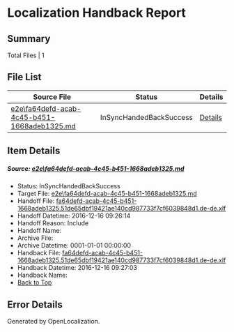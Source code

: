 # <a name='report-top'></a> Localization Handback Report

## Summary
 Total Files | 1

## File List
 Source File | Status | Details 
 ----------- | ------ | ------- 
 [e2e\fa64defd-acab-4c45-b451-1668adeb1325.md](https://github.com/OpenLocalizationTestOrg/ol-test0/blob/dc8009c4660068693822ad1fb60bb1d12f7ef1e0/e2e/fa64defd-acab-4c45-b451-1668adeb1325.md) | InSyncHandedBackSuccess | [Details](#8f01190898593db0b4c802ea5d636d9e0c051ccb1)

## Item Details
##### <a name='8f01190898593db0b4c802ea5d636d9e0c051ccb1'></a> Source: [e2e\fa64defd-acab-4c45-b451-1668adeb1325.md](https://github.com/OpenLocalizationTestOrg/ol-test0/blob/dc8009c4660068693822ad1fb60bb1d12f7ef1e0/e2e/fa64defd-acab-4c45-b451-1668adeb1325.md)
* Status: InSyncHandedBackSuccess
* Target File: [e2e\fa64defd-acab-4c45-b451-1668adeb1325.md](https://github.com/OpenLocalizationTestOrg/ol-test0-dede/blob/b87cd8e586dd4c4b208a79a9e43fd23a363bf658/e2e/fa64defd-acab-4c45-b451-1668adeb1325.md)
* Handoff File: [fa64defd-acab-4c45-b451-1668adeb1325.51de65dbf19421ae140cd987733f7cf6039848d1.de-de.xlf](https://github.com/OpenLocalizationTestOrg/ol-test0-handoff/blob/0a9202a9190d43d96e3d0c49651c6b89812c5af0/ol-handoff/OpenLocalizationTestOrg/ol-test0-dede/xinjiang/ht/fa64defd-acab-4c45-b451-1668adeb1325.51de65dbf19421ae140cd987733f7cf6039848d1.de-de.xlf)
* Handoff Datetime: 2016-12-16 09:26:14
* Handoff Reason: Include
* Handoff Name: 
* Archive File: 
* Archive Datetime: 0001-01-01 00:00:00
* Handback File: [fa64defd-acab-4c45-b451-1668adeb1325.51de65dbf19421ae140cd987733f7cf6039848d1.de-de.xlf](https://github.com/OpenLocalizationTestOrg/ol-test0-handback/blob/18209d77e5c0b879980079c1e7e93947095a9845/ol-handback/OpenLocalizationTestOrg/ol-test0-dede/xinjiang/ht/fa64defd-acab-4c45-b451-1668adeb1325.51de65dbf19421ae140cd987733f7cf6039848d1.de-de.xlf)
* Handback Datetime: 2016-12-16 09:27:03
* Handback Name: 
* [Back to Top](#report-top)


## Error Details

Generated by OpenLocalization.
